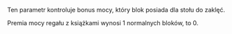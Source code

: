 Ten parametr kontroluje bonus mocy, który blok posiada dla stołu do zaklęć.

Premia mocy regału z książkami wynosi 1 normalnych bloków, to 0.